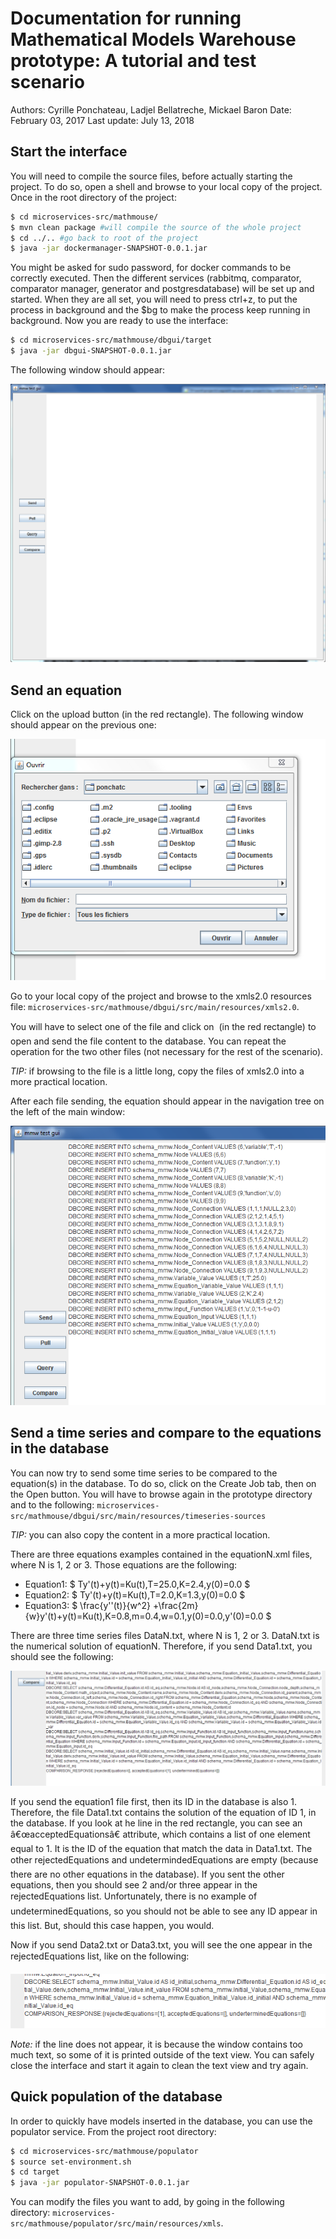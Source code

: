 # Documentation for running Mathematical Models Warehouse prototype: A tutorial and test scenario

Authors: Cyrille Ponchateau, Ladjel Bellatreche, Mickael Baron
Date: February 03, 2017
Last update: July 13, 2018

## Start the interface

You will need to compile the source files, before actually starting the project. To do so, open a shell and browse to your local copy of the project. Once in the root directory of the project:

```bash
$ cd microservices-src/mathmouse/ 
$ mvn clean package #will compile the source of the whole project
$ cd ../.. #go back to root of the project
$ java -jar dockermanager-SNAPSHOT-0.0.1.jar
```

You might be asked for sudo password, for docker commands to be correctly executed. Then the different services (rabbitmq, comparator, comparator manager, generator and postgresdatabase) will be set up and started. When they are all set, you will need to press ctrl+z, to put the process in background and the $bg to make the process keep running in background. Now you are ready to use the interface:

```bash
$ cd microservices-src/mathmouse/dbgui/target
$ java -jar dbgui-SNAPSHOT-0.0.1.jar
```

The following window should appear:

![blank GUI](images/blankgui.png)

## Send an equation

Click on the upload button (in the red rectangle). The following window should appear on the previous one:

![Send](images/selection-window.png)

Go to your local copy of the project and browse to the xmls2.0 resources file: `microservices-src/mathmouse/dbgui/src/main/resources/xmls2.0`.

You will have to select one of the file and click on  (in the red rectangle) to open and send the file content to the database. You can repeat the operation for the two other files (not necessary for the rest of the scenario).

*TIP:* if browsing to the file is a little long, copy the files of xmls2.0 into a more practical location.

After each file sending, the equation should appear in the navigation tree on the left of the main window:

![log lines](images/after-sending.png)

## Send a time series and compare to the equations in the database

You can now try to send some time series to be compared to the equation(s) in the database. To do so, click on the Create Job tab, then on the Open button. You will have to browse again in the prototype directory and to the following: `microservices-src/mathmouse/dbgui/src/main/resources/timeseries-sources`

*TIP:* you can also copy the content in a more practical location.

There are three equations examples contained in the equationN.xml files, where N is 1, 2 or 3. Those equations are the following:

* Equation1: $ Ty'(t)+y(t)=Ku(t),T=25.0,K=2.4,y(0)=0.0 $
* Equation2: $ Ty'(t)+y(t)=Ku(t),T=2.0,K=1.3,y(0)=0.0 $
* Equation3: $ \frac{y''(t)}{w^2} +\frac{2m}{w}y'(t)+y(t)=Ku(t),K=0.8,m=0.4,w=0.1,y(0)=0.0,y'(0)=0.0 $

There are three time series files DataN.txt, where N is 1, 2 or 3. DataN.txt is the numerical solution of equationN. Therefore, if you send Data1.txt, you should see the following:

![Compare](images/after-compare1.png)

If you send the equation1 file first, then its ID in the database is also 1. Therefore, the file Data1.txt contains the solution of the equation of ID 1, in the database. If you look at he line in the red rectangle, you can see an â€œacceptedEquationsâ€ attribute, which contains a list of one element equal to 1. It is the ID of the equation that match the data in Data1.txt. The other rejectedEquations and undetermindedEquations are empty (because there are no other equations in the database). If you sent the other equations, then you should see 2 and/or three appear in the rejectedEquations list. Unfortunately, there is no example of undeterminedEquations, so you should not be able to see any ID appear in this list. But, should this case happen, you would.

Now if you send Data2.txt or Data3.txt, you will see the one appear in the rejectedEquations list, like on the following:

![Compare2](images/after-compare2.png)

*Note:* if the line does not appear, it is because the window contains too much text, so some of it is printed outside of the text view. You can safely close the interface and start it again to clean the text view and try again.

## Quick population of the database

In order to quickly have models inserted in the database, you can use the populator service. From the project root directory:

```bash
$ cd microservices-src/mathmouse/populator
$ source set-environment.sh
$ cd target
$ java -jar populator-SNAPSHOT-0.0.1.jar
```

You can modify the files you want to add, by going in the following directory: `microservices-src/mathmouse/populator/src/main/resources/xmls`.